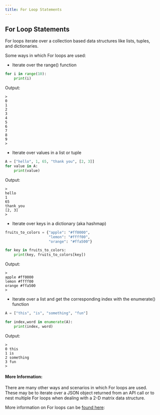 ```yaml
---
title: For Loop Statements
---
```

## For Loop Statements

For loops iterate over a collection based data structures like lists, tuples, and dictionaries.

Some ways in which For loops are used: 

* Iterate over the range() function
```python
for i in range(10):
    print(i)
```
Output:
```
>
0
1
2
3
4
5
6
7
8
9
>
```

* Iterate over values in a list or tuple
```python
A = ["hello", 1, 65, "thank you", [2, 3]]
for value in A:
    print(value)
```
Output:
```
>
hello
1
65
thank you
[2, 3]
>
```

* Iterate over keys in a dictionary (aka hashmap)
```python
fruits_to_colors = {"apple": "#ff0000",
                    "lemon": "#ffff00",
                    "orange": "#ffa500"}

for key in fruits_to_colors:
    print(key, fruits_to_colors[key])
```
Output:
```
>
apple #ff0000
lemon #ffff00
orange #ffa500
>
```

* Iterate over a list and get the corresponding index with the enumerate() function
```python
A = ["this", "is", "something", "fun"]

for index,word in enumerate(A):
    print(index, word)
```
Output:
```
>
0 this
1 is
2 something
3 fun
>
```

#### More Information:
There are many other ways and scenarios in which For loops are used. These may be to iterate over a JSON object returned from an API call or to nest multiple For loops when dealing with a 2-D matrix data structure.

More information on For loops can be [found here](https://docs.python.org/3/reference/compound_stmts.html#for):



